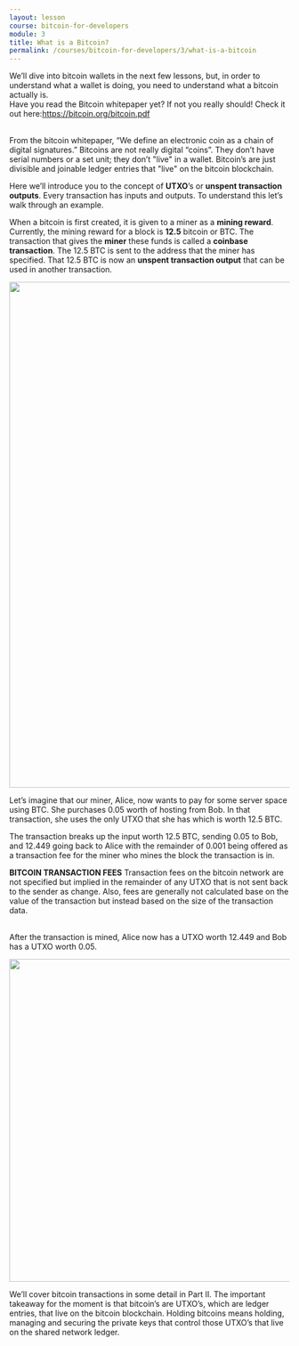 ```yaml
---
layout: lesson
course: bitcoin-for-developers
module: 3
title: What is a Bitcoin?
permalink: /courses/bitcoin-for-developers/3/what-is-a-bitcoin
---
```


<span>
<span class="openingParagraph">
We’ll dive into bitcoin wallets in the next few lessons, but, in order to understand what a wallet is doing, you need to understand what a bitcoin actually is.</span>
<div class="tealCallout">Have you read the Bitcoin whitepaper yet? If not you really should! Check it out here:<a href="https://bitcoin.org/bitcoin.pdf">https://bitcoin.org/bitcoin.pdf</a></div>
&nbsp;

From the bitcoin whitepaper, “We define an electronic coin as a chain of digital signatures.” Bitcoins are not really digital “coins”. They don’t have serial numbers or a set unit; they don’t "live" in a wallet. Bitcoin’s are just divisible and joinable ledger entries that "live" on the bitcoin blockchain.

Here we’ll introduce you to the concept of <b>UTXO</b>’s or <b>unspent transaction outputs</b>. Every transaction has inputs and outputs. To understand this let’s walk through an example.

When a bitcoin is first created, it is given to a miner as a <b>mining reward</b>. Currently, the mining reward for a block is <b>12.5</b> bitcoin or BTC. The transaction that gives the <b>miner</b> these funds is called a <b>coinbase transaction</b>. The 12.5 BTC is sent to the address that the miner has specified. That 12.5 BTC is now an <b>unspent transaction output</b> that can be used in another transaction.

<img class="aligncenter size-full wp-image-11574" src="https://theblockchaininstitute.org/wp-content/uploads/2019/02/AlicePaysBob-01.png" alt="" width="2816" height="909" />

Let’s imagine that our miner, Alice, now wants to pay for some server space using BTC. She purchases 0.05 worth of hosting from Bob. In that transaction, she uses the only UTXO that she has which is worth 12.5 BTC.

The transaction breaks up the input worth 12.5 BTC, sending 0.05 to Bob, and 12.449 going back to Alice with the remainder of 0.001 being offered as a transaction fee for the miner who mines the block the transaction is in.
<div class="blueTitleNote"><b>BITCOIN TRANSACTION FEES</b>
Transaction fees on the bitcoin network are not specified but implied in the remainder of any UTXO that is not sent back to the sender as change. Also, fees are generally not calculated base on the value of the transaction but instead based on the size of the transaction data.</div>
&nbsp;

After the transaction is mined, Alice now has a UTXO worth 12.449 and Bob has a UTXO worth 0.05.

<img class="aligncenter wp-image-3153 size-full" src="https://theblockchaininstitute.org/wp-content/uploads/2019/02/Hannah5b-03-s.png" alt="" width="1000" height="580" />

We’ll cover bitcoin transactions in some detail in Part II. The important takeaway for the moment is that bitcoin’s are UTXO’s, which are ledger entries, that live on the bitcoin blockchain. Holding bitcoins means holding, managing and securing the private keys that control those UTXO’s that live on the shared network ledger.
